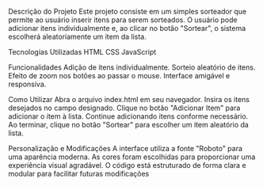Descrição do Projeto
Este projeto consiste em um simples sorteador que permite ao usuário inserir itens para serem sorteados. O usuário pode adicionar itens individualmente e, ao clicar no botão "Sortear", o sistema escolherá aleatoriamente um item da lista.

Tecnologias Utilizadas
HTML
CSS
JavaScript

Funcionalidades
Adição de itens individualmente.
Sorteio aleatório de itens.
Efeito de zoom nos botões ao passar o mouse.
Interface amigável e responsiva.


Como Utilizar
Abra o arquivo index.html em seu navegador.
Insira os itens desejados no campo designado.
Clique no botão "Adicionar Item" para adicionar o item à lista.
Continue adicionando itens conforme necessário.
Ao terminar, clique no botão "Sortear" para escolher um item aleatório da lista.


Personalização e Modificações
A interface utiliza a fonte "Roboto" para uma aparência moderna.
As cores foram escolhidas para proporcionar uma experiência visual agradável.
O código está estruturado de forma clara e modular para facilitar futuras modificações


